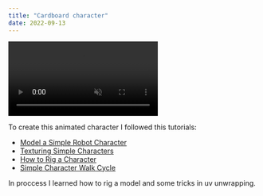 ```yaml
---
title: "Cardboard character"
date: 2022-09-13
---
```


<video src="video.mp4" autoplay muted loop playsinline controls style="max-width:100%;height:auto;"></video>

To create this animated character I followed this tutorials:

*   [Model a Simple Robot Character](https://www.youtube.com/watch?v=zKUWaDKD8z0)
*   [Texturing Simple Characters](https://www.youtube.com/watch?v=9xwnNQ45o-o)
*   [How to Rig a Character](https://www.youtube.com/watch?v=B8YCrX3zuc8)
*   [Simple Character Walk Cycle](https://www.youtube.com/watch?v=txS-qHPB-b0)

In proccess I learned how to rig a model and some tricks in uv unwrapping.
